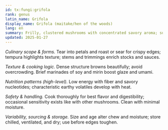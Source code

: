 ```yaml
---
id: tx:fungi:grifola
rank: genus
latin_name: Grifola
display_name: Grifola (maitake/hen of the woods)
lang: en
summary: Frilly, clustered mushrooms with concentrated savory aroma; suited to high-heat roasting, pan searing, tempura, and stock work that captures deep, brothy flavors.
updated: 2025-01-27
---
```


_Culinary scope & forms._ Tear into petals and roast or sear for crispy edges; tempura highlights texture; stems and trimmings enrich stocks and sauces.

_Texture & cooking logic._ Dense structure browns beautifully; avoid overcrowding. Brief marinades of soy and mirin boost glaze and umami.

_Nutrition patterns (high-level)._ Low energy with fiber and savory nucleotides; characteristic earthy volatiles develop with heat.

_Safety & handling._ Cook thoroughly for best flavor and digestibility; occasional sensitivity exists like with other mushrooms. Clean with minimal moisture.

_Variability, sourcing & storage._ Size and age alter chew and moisture; store chilled, ventilated, and dry; use before edges toughen.
